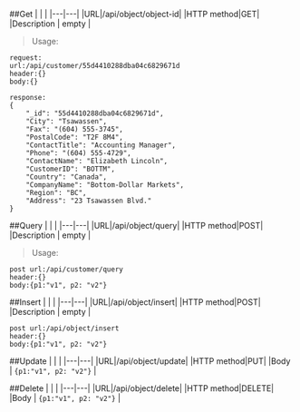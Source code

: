 ##Get
| | |
|---|---|
|URL|/api/object/object-id|
|HTTP method|GET|
|Description | empty |

> Usage:

```
request:
url:/api/customer/55d4410288dba04c6829671d
header:{}
body:{}

response:
{
    "_id": "55d4410288dba04c6829671d",
    "City": "Tsawassen",
    "Fax": "(604) 555-3745",
    "PostalCode": "T2F 8M4",
    "ContactTitle": "Accounting Manager",
    "Phone": "(604) 555-4729",
    "ContactName": "Elizabeth Lincoln",
    "CustomerID": "BOTTM",
    "Country": "Canada",
    "CompanyName": "Bottom-Dollar Markets",
    "Region": "BC",
    "Address": "23 Tsawassen Blvd."
}
```

##Query
| | |
|---|---|
|URL|/api/object/query|
|HTTP method|POST|
|Description | empty |

> Usage:
```
post url:/api/customer/query
header:{}
body:{p1:"v1", p2: "v2"}
```


##Insert
| | |
|---|---|
|URL|/api/object/insert|
|HTTP method|POST|
|Description | empty |

```
post url:/api/object/insert
header:{}
body:{p1:"v1", p2: "v2"}
```


##Update
| | |
|---|---|
|URL|/api/object/update|
|HTTP method|PUT|
|Body | `{p1:"v1", p2: "v2"}` |

##Delete
| | |
|---|---|
|URL|/api/object/delete|
|HTTP method|DELETE|
|Body | `{p1:"v1", p2: "v2"}` |
